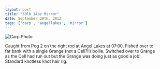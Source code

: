 ```yaml
---
layout: post
title: "30lb 14oz Mirror"
date: September 20th, 2012
tags: ['carp', 'angellakes', 'mirror']
---
```


![Carp Photo](https://s3-eu-west-1.amazonaws.com/davemcnally/2012-09-20+07.26.47.jpg)

Caught from Peg 2 on the right rod at Angel Lakes at 07:00. Fished over to far bank with a single Grange (not a Cell?!!) boilie. Switched over to Grange as the Cell had run out but the Grange was doing just as good a job! Standard knotless knot hair rig.